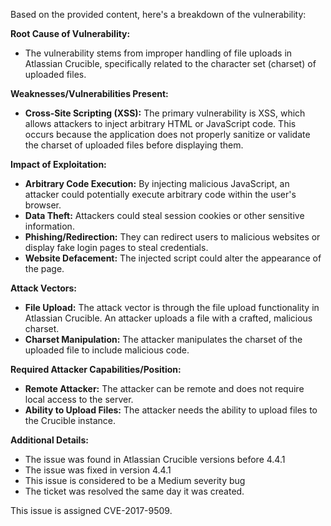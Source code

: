 Based on the provided content, here's a breakdown of the vulnerability:

**Root Cause of Vulnerability:**
- The vulnerability stems from improper handling of file uploads in Atlassian Crucible, specifically related to the character set (charset) of uploaded files.

**Weaknesses/Vulnerabilities Present:**
- **Cross-Site Scripting (XSS):** The primary vulnerability is XSS, which allows attackers to inject arbitrary HTML or JavaScript code. This occurs because the application does not properly sanitize or validate the charset of uploaded files before displaying them.

**Impact of Exploitation:**
- **Arbitrary Code Execution:** By injecting malicious JavaScript, an attacker could potentially execute arbitrary code within the user's browser.
- **Data Theft:** Attackers could steal session cookies or other sensitive information.
- **Phishing/Redirection:** They can redirect users to malicious websites or display fake login pages to steal credentials.
- **Website Defacement:** The injected script could alter the appearance of the page.

**Attack Vectors:**
- **File Upload:** The attack vector is through the file upload functionality in Atlassian Crucible. An attacker uploads a file with a crafted, malicious charset.
- **Charset Manipulation:** The attacker manipulates the charset of the uploaded file to include malicious code.

**Required Attacker Capabilities/Position:**
- **Remote Attacker:** The attacker can be remote and does not require local access to the server.
- **Ability to Upload Files:** The attacker needs the ability to upload files to the Crucible instance.

**Additional Details:**
- The issue was found in Atlassian Crucible versions before 4.4.1
- The issue was fixed in version 4.4.1
- This issue is considered to be a Medium severity bug
-  The ticket was resolved the same day it was created.

This issue is assigned CVE-2017-9509.